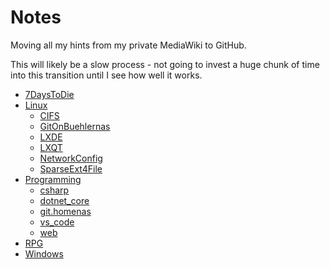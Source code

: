 # Notes

Moving all my hints from my private MediaWiki to GitHub.

This will likely be a slow process - not going to invest a huge chunk of time
into this transition until I see how well it works.

* [7DaysToDie](7DaysToDie/README.md)
* [Linux](Linux/README.md)
  * [CIFS](Linux/CIFS/README.md)
  * [GitOnBuehlernas](Linux/GitOnBuehlernas/README.md)
  * [LXDE](Linux/LXDE/README.md)
  * [LXQT](Linux/LXQT/README.md)
  * [NetworkConfig](Linux/NetworkConfig/README.md)
  * [SparseExt4File](Linux/SparseExt4File/README.md)
* [Programming](Programming/README.md)
  * [csharp](Programming/csharp/README.md)
  * [dotnet_core](Programming/dotnet_core/README.md)
  * [git.homenas](Programming/git.homenas/README.md)
  * [vs_code](Programming/vs_code/README.md)
  * [web](Programming/web/README.md)
* [RPG](RPG/README.md)
* [Windows](Windows/README.md)